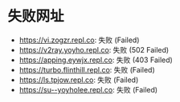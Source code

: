 # 失败网址
- https://vi.zogzr.repl.co: 失败 (Failed)
- https://v2ray.yoyho.repl.co: 失败 (502
Failed)
- https://apping.eywjx.repl.co: 失败 (403
Failed)
- https://turbo.flinthill.repl.co: 失败 (Failed)
- https://ls.tpjow.repl.co: 失败 (Failed)
- https://su--yoyholee.repl.co: 失败 (Failed)
